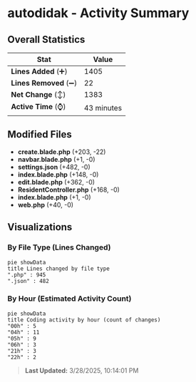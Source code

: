 # autodidak - Activity Summary 

## Overall Statistics

| Stat                   | Value                                                             |
| ---------------------- | ----------------------------------------------------------------- |
| **Lines Added** (➕)   | 1405                                          |
| **Lines Removed** (➖) | 22                                        |
| **Net Change** (↕)    | 1383                |
| **Active Time** (⌚)   | 43 minutes |


## Modified Files
- **create.blade.php** (+203, -22)
- **navbar.blade.php** (+1, -0)
- **settings.json** (+482, -0)
- **index.blade.php** (+148, -0)
- **edit.blade.php** (+362, -0)
- **ResidentController.php** (+168, -0)
- **index.blade.php** (+1, -0)
- **web.php** (+40, -0)

## Visualizations

### By File Type (Lines Changed)

```mermaid
pie showData
title Lines changed by file type
".php" : 945
".json" : 482
```

### By Hour (Estimated Activity Count)

```mermaid
pie showData
title Coding activity by hour (count of changes)
"00h" : 5
"04h" : 11
"05h" : 9
"06h" : 3
"21h" : 3
"22h" : 2
```


> **Last Updated:** 3/28/2025, 10:14:01 PM